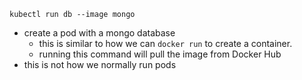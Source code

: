 
`kubectl run db --image mongo`
- create a pod with a mongo database
	- this is similar to how we can `docker run` to create a container.
	- running this command will pull the image from Docker Hub
- this is not how we normally run pods
